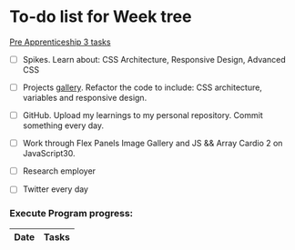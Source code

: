 # To-do list for Week tree
[Pre Apprenticeship 3 tasks](https://learn.foundersandcoders.com/course/syllabus/pre-app-3/schedule/)
- [ ] Spikes. Learn about: CSS Architecture, Responsive Design, Advanced CSS
- [ ] Projects [gallery](https://learn.foundersandcoders.com/course/syllabus/pre-app-3/project/). Refactor the code to include: CSS architecture, variables and responsive design.
- [ ] GitHub. Upload my learnings to my personal repository. Commit something every day.
- [ ] Work through Flex Panels Image Gallery and JS && Array Cardio 2 on JavaScript30.
- [ ] Research employer
- [ ] Twitter every day


### Execute Program progress:
Date | Tasks
------------ | -------------
